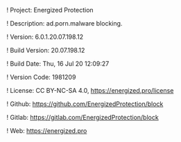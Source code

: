 ! Project: Energized Protection

! Description: ad.porn.malware blocking.

! Version: 6.0.1.20.07.198.12

! Build Version: 20.07.198.12

! Build Date: Thu, 16 Jul 20 12:09:27

! Version Code: 1981209

! License: CC BY-NC-SA 4.0, https://energized.pro/license

! Github: https://github.com/EnergizedProtection/block

! Gitlab: https://gitlab.com/EnergizedProtection/block


! Web: https://energized.pro
